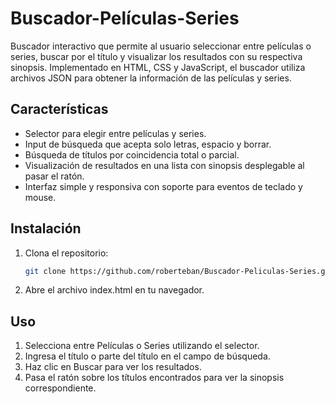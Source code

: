 # Buscador-Películas-Series

Buscador interactivo que permite al usuario seleccionar entre películas o series, buscar por el título y visualizar los resultados con su respectiva sinopsis. Implementado en HTML, CSS y JavaScript, el buscador utiliza archivos JSON para obtener la información de las películas y series.

## Características

- Selector para elegir entre películas y series.
- Input de búsqueda que acepta solo letras, espacio y borrar.
- Búsqueda de títulos por coincidencia total o parcial.
- Visualización de resultados en una lista con sinopsis desplegable al pasar el ratón.
- Interfaz simple y responsiva con soporte para eventos de teclado y mouse.

## Instalación

1. Clona el repositorio:
   ```bash
   git clone https://github.com/roberteban/Buscador-Peliculas-Series.git
2. Abre el archivo index.html en tu navegador.

## Uso
1. Selecciona entre Películas o Series utilizando el selector.
2. Ingresa el título o parte del título en el campo de búsqueda.
3. Haz clic en Buscar para ver los resultados.
4. Pasa el ratón sobre los títulos encontrados para ver la sinopsis correspondiente.
